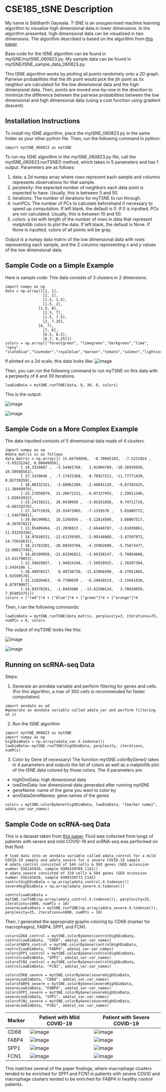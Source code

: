 # CSE185_tSNE Description
My name is Siddharth Gaywala. T-SNE is an unsupervised machine learning algorithm to visualize high dimensional data in lower dimensions. In the algorithm presented, high dimensional data can be visualized in two dimensions. The algorithm described is based on the algorithm from [this paper](https://www.jmlr.org/papers/volume9/vandermaaten08a/vandermaaten08a.pdf).

Base code for the tSNE algorithm can be found in mytSNE/mytSNE_060823.py. My sample data can be found in mytSNE/tSNE_sample_data_060823.py.

This tSNE algorithm works by plotting all points randomely onto a 2D graph. Pairwise probabilities that the ith point would pick the jth point as its neighbor are calculated for the low dimensional data and the high dimensional data. Then, points are moved one-by-one in the direction to minimize the difference between the pairwise probabilities between the low dimensional and high dimensional data (using a cost function using gradient descent).

## Installation Instructions
To install my tSNE algorithm, place the mytSNE_060823.py in the same folder as your other python file. Then, run the following command in python:
```
import mytSNE_060823 as mytSNE
```

To run my tSNE algorithm in the mytSNE_060823.py file, call the mytSNE_060823.runTSNE() method, which takes in 5 parameters and has 1 output.
Parameters are as follows:
1. data: a 2d numpy array where rows represent each sample and columns represents observations for that sample.
2. perplexity: the expected number of neighbors each data point is expected to have. Usually, this is between 5 and 50.
3. iterations: The number of iterations for myTSNE to run through. 
4. numPCs: The number of PCs to calculate beforehand if necessary to speed up computation. If left blank, the default is 0. If 0 is inputted, PCs are not calculated. Usually, this is between 10 and 50.
5. colors: a list with length of the number of rows in data that represent matplotlib colors to plot the data. If left blank, the default is None. If None is inputted, colors of all points will be gray.

Output is a numpy data matrix of the low dimensional data with rows representing each sample, and the 2 columns representing x and y values of the low dimensional data.

## Sample Code on a Simple Example
Here is sample code:
This data consists of 3 clusters in 2 dimensions.
```
import numpy as np
data = np.array([[1, 1],
                 [2, 2],
                 [1.5, 1.5],
                 [1.5, 2],
               [1.5, 8],
                 [2.5, 7],
                 [1.5, 7.5],
                 [2, 7.25],
               [6, 7],
                 [7, 6],
                 [6.5, 6.5],
                 [6.7, 6.25]])
colors = np.array(["forestgreen", "limegreen","darkgreen","lime", "navy", "slateblue","lavender","royalblue","maroon","tomato","salmon","lightcoral",])
```

If plotted on a 2d scale, this data looks like:
![image](https://github.com/Siddharth-Gaywala/CSE185_tSNE/assets/38893705/ccda8a2f-d5ef-4a77-9a98-eb37aff5e8e3)


Then, you can run the following command to run myTSNE on this data with a perplexity of 8 and 30 iterations.
```
lowDimData = mytSNE.runTSNE(data, 8, 30, 0, colors)
```
This is the output:

![image](https://github.com/Siddharth-Gaywala/CSE185_tSNE/assets/38893705/add7cd19-a879-4fb0-ab44-8c1d306a2731)

![image](https://github.com/Siddharth-Gaywala/CSE185_tSNE/assets/38893705/7b31b776-976a-4bba-84be-f26c965a6580)

## Sample Code on a More Complex Example

The data inputted consists of 5 dimensional data made of 4 clusters.
```
import numpy as np
#data_matrix is as follows
data_matrix = np.array([[ 15.66794698,  -8.78045103,  -7.5231924 ,  -5.65232242, 8.80649956],
       [ 14.3324667 ,  -5.54481768,   1.01904789, -10.36920936, 10.50568562],
       [ 17.1439646 ,  -7.17431368,  -8.70927212, -11.77771439, 8.02739359],
       [ 18.00332321,  -3.60061389,  -2.48841128,  -9.87292425, 11.30949979],
       [-25.27858079,  21.20672211,  -6.07327955,   2.29611246, -1.02814932],
       [-23.24210211,  20.8430058 ,  -3.05261856,   9.74711718, -6.68319276],
       [-27.34772839,  15.93472005,  -7.1319578 ,   5.81889772, -1.54679891],
       [-29.08199062,  16.5295056 ,  -5.12814508,   3.88067517, -0.20767021],
       [ 13.95409494, -21.2036813 ,  -2.66448787,  -2.61038861, 11.93259358],
       [ 14.97810531, -22.61339395,  -2.09148068,  -3.47507973, 14.72614615],
       [ 18.21783301, -20.04593784,  -4.35002689,  -5.75673477, 12.60817749],
       [ 14.85309958, -21.63296812,  -3.09338147,  -5.70054608, 13.43179053],
       [-12.34029837,   1.94924104,  -7.56810925,   2.20287304, 2.5434166 ],
       [-10.49076537,   0.49738728, -11.63968598,  -0.37651805, 5.92599578],
       [-15.11826463,  -0.7788039 ,  -6.24010224,  -2.15641036, 6.87979007],
       [-14.93576291,  -1.8403686 , -13.62590124,   3.78639059, 7.05485375]])
colors = ["red"]*4 + ["blue"]*4 + ["green"]*4 + ["orange"]*4
```

Then, I ran the following commands:
```
lowDimData = mytSNE.runTSNE(data_matrix, perplexity=3, iterations=75, numPCs = 0, colors
```

The output of myTSNE looks like this:

![image](https://github.com/Siddharth-Gaywala/CSE185_tSNE/assets/38893705/4f4a1649-1b47-45e7-ba48-e47cb2c6f9c3)

![image](https://github.com/Siddharth-Gaywala/CSE185_tSNE/assets/38893705/70341260-26a5-4b22-9b3d-158d8e175a2e)


## Running on scRNA-seq Data
Steps:
1. Generate an anndata variable and perform filtering for genes and cells. (For this algorithm, a max of 300 cells is recommended for faster computation).
```
import anndata as ad
#generate an anndata variable called adata_var and perform filtering on it
```
2. Run the tSNE algorithm
```
import mytSNE_060823 as mytSNE
import numpy as np
highDimData = np.array(adata_var.X.todense())
lowDimData= mytSNE.runTSNE(highDimData, perplexity, iterations, numPCs)
```
3. Color by Gene (if necessary)
The function mytSNE.colorByGene() takes in 4 parameters and outputs the list of colors as well as a matplotlib plot of the tSNE data colored by those colors.
The 4 parameters are:
- highDimData: high dimensional data
- lowDimData: low dimensional data generated after running mytSNE
- geneName: name of the gene you want to color by
- annDataGeneNames: gene names of the genes
```
colors = mytSNE.colorByGene(highDimData, lowDimData, "{marker name}", adata_var.var_names)
```

## Sample Code on scRNA-seq Data
This is a dataset taken from [this paper](https://www.nature.com/articles/s41591-020-0901-9). Fluid was collected from lungs of patients with severe and mild COVID-19 and scRNA-seq was performed on that fluid.

```
# load data into an anndata variable called adata_control for a mild COVID-19 sample and adata_severe for a severe COVID-19 sample
# adata_control consisted of 544 cells & 503 genes (GEO accession number GSE145926, sample GSM4339769_C141))
# adata_severe consisted of 319 cells & 504 genes (GEO accession number GSE145926, sample GSM4339773_C145)
controlHighDimData = np.array(adata_control.X.todense())
severeHighDimData = np.array(adata_severe.X.todense())

controlLowDimData = mytSNE.runTSNE(np.array(adata_control.X.todense()), perplexity=25, iterations=1000, numPCs = 10)
severeLowDimData = mytSNE.runTSNE(np.array(adata_severe.X.todense()), perplexity=25, iterations=1000, numPCs = 10)
```
Then, I generated the appropriate graphs coloring by CD68 (marker for macrophages), FABP4, SPP1, and FCN1.
```
colorsCD68_control = mytSNE.colorByGene(controlHighDimData, controlLowDimData, "CD68", adata1_var.var_names)
colorsFABP4_control = mytSNE.colorByGene(controlHighDimData, controlLowDimData, "FABP4", adata1_var.var_names)
colorsSPP1_control = mytSNE.colorByGene(controlHighDimData, controlLowDimData, "SPP1", adata1_var.var_names)
colorsFCN1_control = mytSNE.colorByGene(controlHighDimData, controlLowDimData, "FCN1", adata1_var.var_names)

colorsCD68_severe = mytSNE.colorByGene(severeHighDimData, severeLowDimData, "CD68", adata1_var.var_names)
colorsFABP4_severe = mytSNE.colorByGene(severeHighDimData, severeLowDimData, "FABP4", adata1_var.var_names)
colorsSPP1_severe = mytSNE.colorByGene(severeHighDimData, severeLowDimData, "SPP1", adata1_var.var_names)
colorsFCN1_severe = mytSNE.colorByGene(severeHighDimData, severeLowDimData, "FCN1", adata1_var.var_names)
```


| Marker      | Patient with Mild COVID-19 | Patient with Severe COVID-19 |
| ----------- | ----------- | -----|
| CD68      | ![image](https://github.com/Siddharth-Gaywala/CSE185_tSNE/assets/38893705/22f1d448-934f-4121-95d5-ed3f77d6346b)       | ![image](https://github.com/Siddharth-Gaywala/CSE185_tSNE/assets/38893705/3d63b905-80b0-49b3-93ca-2b4d9dfafb0c) |
| FABP4   | ![image](https://github.com/Siddharth-Gaywala/CSE185_tSNE/assets/38893705/4fdd5d10-37a2-4c07-9f1e-e23d197384c2)        | ![image](https://github.com/Siddharth-Gaywala/CSE185_tSNE/assets/38893705/fb56d1ab-e1d8-4ca3-ba3f-c5a21a61ce10) |
| SPP1   | ![image](https://github.com/Siddharth-Gaywala/CSE185_tSNE/assets/38893705/ef39cdec-d1cf-4d51-a1de-29bfa4779739)        | ![image](https://github.com/Siddharth-Gaywala/CSE185_tSNE/assets/38893705/3b24ce95-0f55-4879-bd18-3cefd7a51118) |
| FCN1   | ![image](https://github.com/Siddharth-Gaywala/CSE185_tSNE/assets/38893705/7566742b-4029-4ee4-b397-dfcf51c16ea5)        | ![image](https://github.com/Siddharth-Gaywala/CSE185_tSNE/assets/38893705/2ce94888-f9a3-4b35-bbb2-342c0f836bc0) |

This matches several of the paper findings, where macrophage clusters tended to be enriched for SPP1 and FCN1 in patients with severe COVID and macrophage clusters tended to be enriched for FABP4 in healthy control patients.
